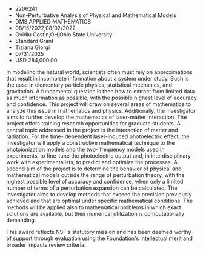 
* 2206241
* Non-Perturbative Analysis of Physical and Mathematical Models
* DMS,APPLIED MATHEMATICS
* 08/15/2022,08/02/2022
* Ovidiu Costin,OH,Ohio State University
* Standard Grant
* Tiziana Giorgi
* 07/31/2025
* USD 284,000.00

In modeling the natural world, scientists often must rely on approximations that
result in incomplete information about a system under study. Such is the case in
elementary particle physics, statistical mechanics, and gravitation. A
fundamental question is then how to extract from limited data as much
information as possible, with the possible highest level of accuracy and
confidence. This project will draw on several areas of mathematics to analyze
this issue in mathematics and physics. Additionally, the investigator aims to
further develop the mathematics of laser-matter interaction. The project offers
training research opportunities for graduate students. A central topic addressed
in the project is the interaction of matter and radiation. For the time-
dependent laser-induced photoelectric effect, the investigator will apply a
constructive mathematical technique to the photoionization models and the two-
frequency models used in experiments, to fine-tune the photoelectric output and,
in interdisciplinary work with experimentalists, to predict and optimize the
processes. A second aim of the project is to determine the behavior of physical
and mathematical models outside the range of perturbation theory, with the
highest possible level of accuracy and confidence, when only a limited number of
terms of a perturbation expansion can be calculated. The investigator aims to
develop methods that exceed the precision previously achieved and that are
optimal under specific mathematical conditions. The methods will be applied also
to mathematical problems in which exact solutions are available, but their
numerical utilization is computationally demanding.

This award reflects NSF's statutory mission and has been deemed worthy of
support through evaluation using the Foundation's intellectual merit and broader
impacts review criteria.
